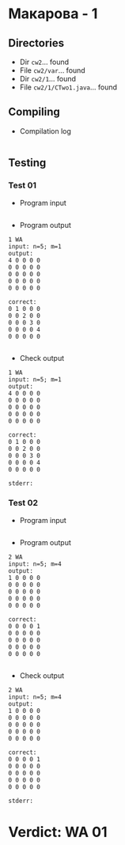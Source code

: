 # Макарова - 1
## Directories
- Dir `cw2`... found
- File `cw2/var`... found
- Dir `cw2/1`... found
- File `cw2/1/CTwo1.java`... found
## Compiling
- Compilation log
```

```
## Testing
### Test 01
- Program input
```

```
- Program output
```
1 WA
input: n=5; m=1
output: 
4 0 0 0 0 
0 0 0 0 0 
0 0 0 0 0 
0 0 0 0 0 
0 0 0 0 0 

correct: 
0 1 0 0 0 
0 0 2 0 0 
0 0 0 3 0 
0 0 0 0 4 
0 0 0 0 0 


```
- Check output
```
1 WA
input: n=5; m=1
output: 
4 0 0 0 0 
0 0 0 0 0 
0 0 0 0 0 
0 0 0 0 0 
0 0 0 0 0 

correct: 
0 1 0 0 0 
0 0 2 0 0 
0 0 0 3 0 
0 0 0 0 4 
0 0 0 0 0 

stderr:

```
### Test 02
- Program input
```

```
- Program output
```
2 WA
input: n=5; m=4
output: 
1 0 0 0 0 
0 0 0 0 0 
0 0 0 0 0 
0 0 0 0 0 
0 0 0 0 0 

correct: 
0 0 0 0 1 
0 0 0 0 0 
0 0 0 0 0 
0 0 0 0 0 
0 0 0 0 0 


```
- Check output
```
2 WA
input: n=5; m=4
output: 
1 0 0 0 0 
0 0 0 0 0 
0 0 0 0 0 
0 0 0 0 0 
0 0 0 0 0 

correct: 
0 0 0 0 1 
0 0 0 0 0 
0 0 0 0 0 
0 0 0 0 0 
0 0 0 0 0 

stderr:

```
# Verdict: WA 01

